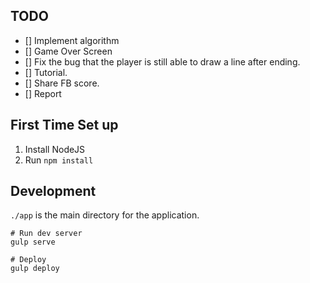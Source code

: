 
## TODO
- [] Implement algorithm
- [] Game Over Screen
- [] Fix the bug that the player is still able to draw a line after ending.
- [] Tutorial.
- [] Share FB score.
- [] Report

## First Time Set up
1. Install NodeJS
2. Run `npm install`

## Development
`./app` is the main directory for the application.

```
# Run dev server
gulp serve

# Deploy
gulp deploy
```

